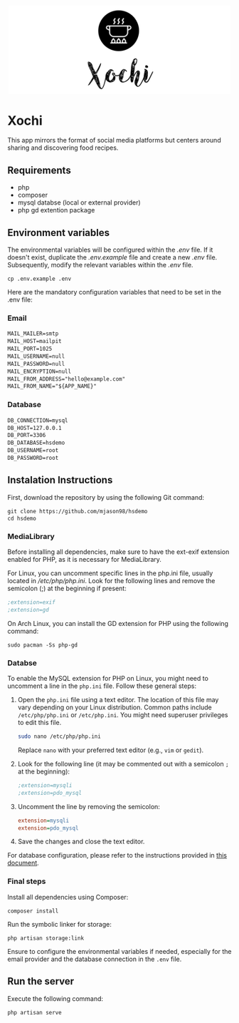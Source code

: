 <p align="center"><img src="logo.png" width="500" alt="Xochi Logo"></p>

# Xochi

This app mirrors the format of social media platforms but centers around sharing and discovering food recipes.


## Requirements

 * php
 * composer
 * mysql databse (local or external provider)
 * php gd extention package

## Environment variables

The environmental variables will be configured within the *.env* file. If it doesn't exist, duplicate the *.env.example* file and create a new *.env* file. Subsequently, modify the relevant variables within the *.env* file.

```shell
cp .env.example .env
```

Here are the mandatory configuration variables that need to be set in the .env file:

### Email

```txt
MAIL_MAILER=smtp
MAIL_HOST=mailpit
MAIL_PORT=1025
MAIL_USERNAME=null
MAIL_PASSWORD=null
MAIL_ENCRYPTION=null
MAIL_FROM_ADDRESS="hello@example.com"
MAIL_FROM_NAME="${APP_NAME}"
```

### Database

```txt
DB_CONNECTION=mysql
DB_HOST=127.0.0.1
DB_PORT=3306
DB_DATABASE=hsdemo
DB_USERNAME=root
DB_PASSWORD=root
```

## Instalation Instructions


First, download the repository by using the following Git command:

```shell
git clone https://github.com/mjason98/hsdemo
cd hsdemo
```

### MediaLibrary

Before installing all dependencies, make sure to have the ext-exif extension enabled for PHP, as it is necessary for MediaLibrary.

For Linux, you can uncomment specific lines in the php.ini file, usually located in */etc/php/php.ini*. Look for the following lines and remove the semicolon (;) at the beginning if present:

```ini
;extension=exif
;extension=gd
```
On Arch Linux, you can install the GD extension for PHP using the following command:

```shell
sudo pacman -Ss php-gd
```

### Databse

To enable the MySQL extension for PHP on Linux, you might need to uncomment a line in the `php.ini` file. Follow these general steps:

1. Open the `php.ini` file using a text editor. The location of this file may vary depending on your Linux distribution. Common paths include `/etc/php/php.ini` or `/etc/php.ini`. You might need superuser privileges to edit this file.

    ```bash
    sudo nano /etc/php/php.ini
    ```

    Replace `nano` with your preferred text editor (e.g., `vim` or `gedit`).

2. Look for the following line (it may be commented out with a semicolon `;` at the beginning):

    ```ini
    ;extension=mysqli
    ;extension=pdo_mysql
    ```

3. Uncomment the line by removing the semicolon:

    ```ini
    extension=mysqli
    extension=pdo_mysql
    ```

4. Save the changes and close the text editor.

For database configuration, please refer to the instructions provided in [this document](docs/database.md).

### Final steps

Install all dependencies using Composer:

```shell
composer install
```

Run the symbolic linker for storage:

```shell
php artisan storage:link
```

Ensure to configure the environmental variables if needed, especially for the email provider and the database connection in the `.env` file.

## Run the server

Execute the following command:

```shell
php artisan serve
```



